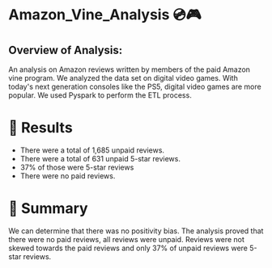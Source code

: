 # Amazon_Vine_Analysis 💿🎮

## Overview of Analysis:

An analysis on Amazon reviews written by members of the paid Amazon vine program. We analyzed the data set on digital video games. With today's next generation consoles like the PS5, digital video games are more popular. We used Pyspark to perform the ETL process.

# 🔳 Results

- There were a total of 1,685 unpaid reviews.
- There were a total of 631 unpaid 5-star reviews. 
- 37% of those were 5-star reviews
- There were no paid reviews.

# 🔳 Summary

We can determine that there was no positivity bias. The analysis proved that there were no paid reviews, all reviews were unpaid. Reviews were not skewed towards the paid reviews and only 37% of unpaid reviews were 5-star reviews. 
